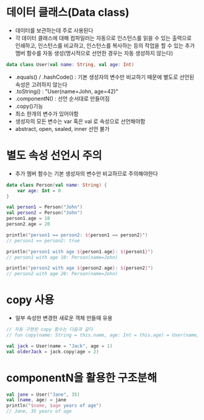 # 데이터 클래스(Data class)
- 데이터를 보관하는데 주로 사용된다
- 각 데이터 클래스에 대해 컴파일러는 자동으로 인스턴스를 읽을 수 있는 출력으로 인쇄하고, 인스턴스를 비교하고, 인스턴스를 복사하는 등의 작업을 할 수 있는 추가 멤버 함수를 자동 생성(명시적으로 선언한 경우는 자동 생성하지 않는다)
```kotlin
data class User(val name: String, val age: Int)
```
- .equals() / .hashCode() : 기본 생성자의 변수만 비교하기 때문에 별도로 선언된 속성은 고려하지 않는다
- .toString() : "User(name=John, age=42)"
- .componentN() : 선언 순서대로 만들어짐
- .copy()기능
- 최소 한개의 변수가 있어야함
- 생성자의 모든 변수는 var 혹은 val 로 속성으로 선언해야함
- abstract, open, sealed, inner 선언 불가

# 별도 속성 선언시 주의
- 추가 멤버 함수는 기본 생성자의 변수만 비교하므로 주의해야한다
```kotlin
data class Person(val name: String) {
    var age: Int = 0
}

val person1 = Person("John")
val person2 = Person("John")
person1.age = 10
person2.age = 20

println("person1 == person2: ${person1 == person2}")
// person1 == person2: true

println("person1 with age ${person1.age}: ${person1}")
// person1 with age 10: Person(name=John)

println("person2 with age ${person2.age}: ${person2}")
// person2 with age 20: Person(name=John)
```

# copy 사용
- 일부 속성만 변경한 새로운 객체 만들때 유용
```kotlin
// 자동 구현된 copy 함수는 다음과 같다
// fun copy(name: String = this.name, age: Int = this.age) = User(name, age)

val jack = User(name = "Jack", age = 1)
val olderJack = jack.copy(age = 2)
```

# componentN을 활용한 구조분해
```kotlin
val jane = User("Jane", 35)
val (name, age) = jane
println("$name, $age years of age")
// Jane, 35 years of age
```